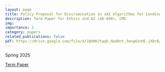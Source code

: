 ```yaml
---
layout: page
title: Policy Proposal for Discrimination in xAI Algorithms for Lending
description: Term Paper for Ethics and AI (46-898), CMU
img: 
importance: 2
category: papers
related_publications: false
pdf: https://drive.google.com/file/d/1QUHHJtaqh_HaU0nt_3enqA2nHE-jXDrB/view?usp=sharing
---
```


<style>
.responsive-wrap iframe{ max-width: 100%;}
</style>

Spring 2025 <br>

[Term Paper](https://drive.google.com/file/d/1QUHHJtaqh_HaU0nt_3enqA2nHE-jXDrB/view?usp=sharing)
